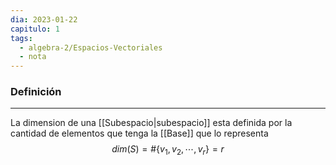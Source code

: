 ```yaml
---
dia: 2023-01-22
capitulo: 1
tags:
  - algebra-2/Espacios-Vectoriales
  - nota
---
```

### Definición
---
La dimension de una [[Subespacio|subespacio]] esta definida por la cantidad de elementos que tenga la [[Base]] que lo representa
$$dim(S)=\#\{v_1, v_2, \cdots, v_r\}=r$$
